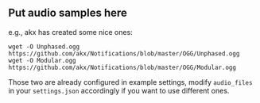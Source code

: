 ## Put audio samples here

e.g., akx has created some nice ones:
```
wget -O Unphased.ogg https://github.com/akx/Notifications/blob/master/OGG/Unphased.ogg
wget -O Modular.ogg https://github.com/akx/Notifications/blob/master/OGG/Modular.ogg
```

Those two are already configured in example settings, modify `audio_files` in your `settings.json` accordingly if you want to use different ones.

